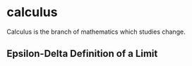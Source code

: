 # calculus

Calculus is the branch of mathematics which studies change.

## Epsilon-Delta Definition of a Limit

